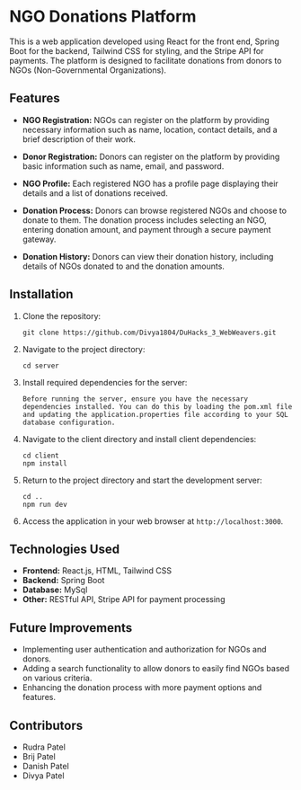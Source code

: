 # NGO Donations Platform

This is a web application developed using React for the front end, Spring Boot for the backend, Tailwind CSS for styling, and the Stripe API for payments. The platform is designed to facilitate donations from donors to NGOs (Non-Governmental Organizations).

## Features

- **NGO Registration:** NGOs can register on the platform by providing necessary information such as name, location, contact details, and a brief description of their work.

- **Donor Registration:** Donors can register on the platform by providing basic information such as name, email, and password.

- **NGO Profile:** Each registered NGO has a profile page displaying their details and a list of donations received.

- **Donation Process:** Donors can browse registered NGOs and choose to donate to them. The donation process includes selecting an NGO, entering donation amount, and payment through a secure payment gateway.

- **Donation History:** Donors can view their donation history, including details of NGOs donated to and the donation amounts.

## Installation

1. Clone the repository:
   ```
   git clone https://github.com/Divya1804/DuHacks_3_WebWeavers.git
   ```

2. Navigate to the project directory:
   ```
   cd server
   ```

3. Install required dependencies for the server:
   ```
   Before running the server, ensure you have the necessary dependencies installed. You can do this by loading the pom.xml file and updating the application.properties file according to your SQL database configuration.
   ```

4. Navigate to the client directory and install client dependencies:
   ```
   cd client
   npm install
   ```

5. Return to the project directory and start the development server:
   ```
   cd ..
   npm run dev
   ```

6. Access the application in your web browser at `http://localhost:3000`.

## Technologies Used

- **Frontend:** React.js, HTML, Tailwind CSS
- **Backend:** Spring Boot
- **Database:** MySql
- **Other:** RESTful API, Stripe API for payment processing

## Future Improvements

- Implementing user authentication and authorization for NGOs and donors.
- Adding a search functionality to allow donors to easily find NGOs based on various criteria.
- Enhancing the donation process with more payment options and features.

## Contributors

- Rudra Patel
- Brij Patel
- Danish Patel
- Divya Patel
